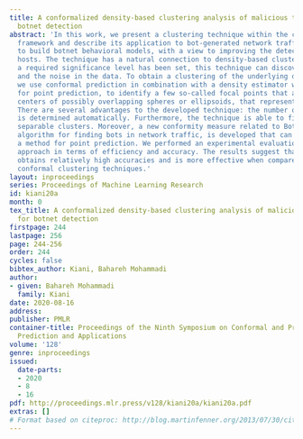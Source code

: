 ```yaml
---
title: A conformalized density-based clustering analysis of malicious traffic for
  botnet detection
abstract: 'In this work, we present a clustering technique within the conformal prediction
  framework and describe its application to bot-generated network traffic in order
  to build botnet behavioral models, with a view to improving the detection of compromised
  hosts. The technique has a natural connection to density-based clustering. Once
  a required significance level has been set, this technique can discover the clusters
  and the noise in the data. To obtain a clustering of the underlying distribution,
  we use conformal prediction in combination with a density estimator which is used
  for point prediction, to identify a few so-called focal points that are indeed the
  centers of possibly overlapping spheres or ellipsoids, that represent the clusters.
  There are several advantages to the developed technique: the number of clusters
  is determined automatically. Furthermore, the technique is able to find nonlinearly
  separable clusters. Moreover, a new conformity measure related to BotFinder, an
  algorithm for finding bots in network traffic, is developed that can be used as
  a method for point prediction. We performed an experimental evaluation of the proposed
  approach in terms of efficiency and accuracy. The results suggest that the approach
  obtains relatively high accuracies and is more effective when compared with previous
  conformal clustering techniques.'
layout: inproceedings
series: Proceedings of Machine Learning Research
id: kiani20a
month: 0
tex_title: A conformalized density-based clustering analysis of malicious traffic
  for botnet detection
firstpage: 244
lastpage: 256
page: 244-256
order: 244
cycles: false
bibtex_author: Kiani, Bahareh Mohammadi
author:
- given: Bahareh Mohammadi
  family: Kiani
date: 2020-08-16
address: 
publisher: PMLR
container-title: Proceedings of the Ninth Symposium on Conformal and Probabilistic
  Prediction and Applications
volume: '128'
genre: inproceedings
issued:
  date-parts:
  - 2020
  - 8
  - 16
pdf: http://proceedings.mlr.press/v128/kiani20a/kiani20a.pdf
extras: []
# Format based on citeproc: http://blog.martinfenner.org/2013/07/30/citeproc-yaml-for-bibliographies/
---
```


